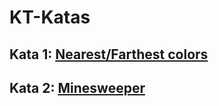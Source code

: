 # KT-Katas

## Kata 1: [Nearest/Farthest colors](colors/README.md)
## Kata 2: [Minesweeper](minesweeper/README.md)
